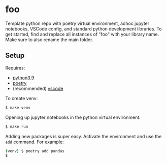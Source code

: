 # foo
Template python repo with poetry virtual environment, adhoc jupyter notebooks, VSCode config, and standard python development libraries. To get started, find and replace all instances of "foo" with your library name. Make sure to also rename the main folder.

## Setup

Requires:
* [python3.9](https://www.python.org/downloads/release/python-397/)
* [poetry](https://python-poetry.org/docs/)
* (recommended) [vscode](https://code.visualstudio.com/)

To create venv:

```bash
$ make venv
```

Opening up jupyter notebooks in the python virtual environment:

```bash
$ make run
```


Adding new packages is super easy. Activate the environment and use the `add` command. For example:
```bash
(venv) $ poetry add pandas
$ 
```



